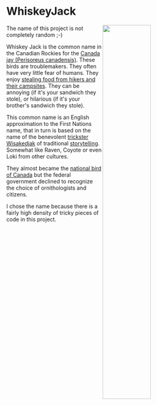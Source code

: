 # WhiskeyJack
<img src="https://i.reddituploads.com/bbfc8fae3d03499bacbbee5ddc02f070" width=50% align=right >

The name of this project is not completely random ;-)

Whiskey Jack is the common name in the Canadian Rockies for the [Canada jay (Perisoreus canadensis)](https://en.wikipedia.org/wiki/Canada_jay).
These birds are troublemakers.
They often have very little fear of humans.
They enjoy [stealing food from hikers and their campsites](https://en.wikipedia.org/wiki/Canada_jay#Cultural_significance).
They can be annoying (if it's your sandwich they stole),
or hilarious (if it's your brother's sandwich they stole).

This common name is an English approximation to the First Nations name,
that in turn is based on the name of the benevolent
[trickster](https://en.wikipedia.org/wiki/Trickster)
[Wisakedjak](https://en.wikipedia.org/wiki/Wisakedjak)
of traditional
[storytelling](https://www.threetreesart.com/for-seven-generations.html).
Somewhat like Raven, Coyote or even Loki from other cultures.

They almost became the
[national bird of Canada](https://canadiangeographic.ca/articles/meet-our-national-bird-the-gray-jay/)
but the federal government declined to recognize the choice of ornithologists and citizens.

I chose the name because there is a fairly high density of tricky pieces of code in this project.
